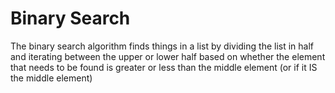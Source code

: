 # Binary Search
The binary search algorithm finds things in a list by dividing the list in half and iterating between the upper or lower half based on whether the element that needs to be found is greater or less than the middle element (or if it IS the middle element)
